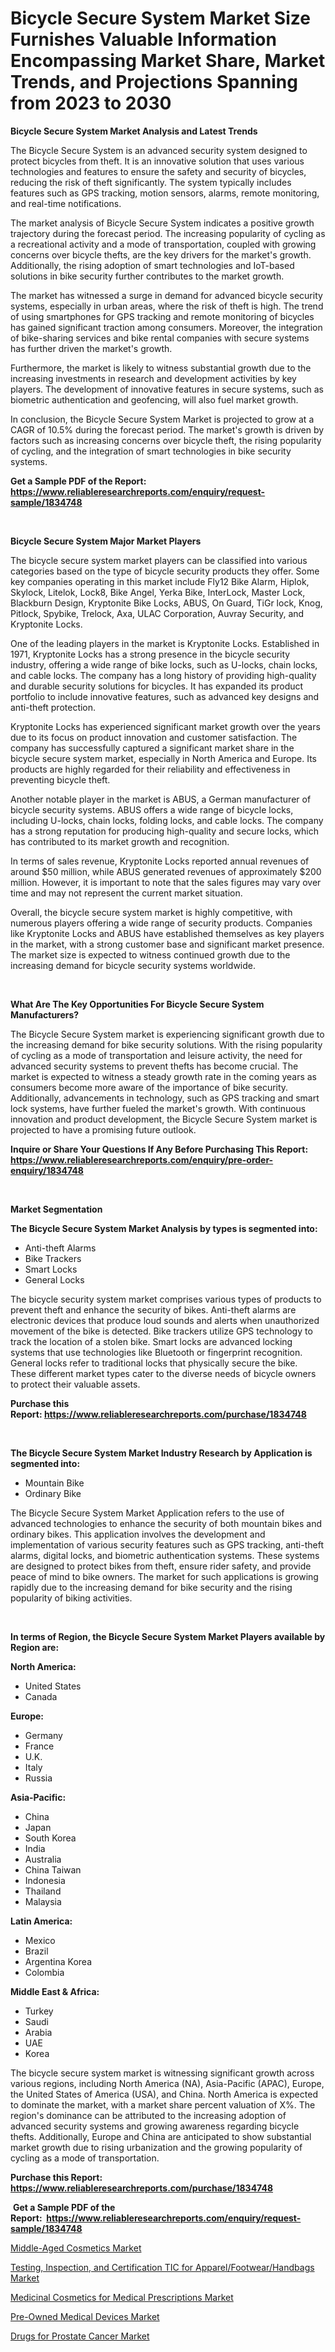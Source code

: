 <p><h1>Bicycle Secure System Market Size Furnishes Valuable Information Encompassing Market Share, Market Trends, and Projections Spanning from 2023 to 2030</h1></p><p><strong>Bicycle Secure System Market Analysis and Latest Trends</strong></p>
<p><p>The Bicycle Secure System is an advanced security system designed to protect bicycles from theft. It is an innovative solution that uses various technologies and features to ensure the safety and security of bicycles, reducing the risk of theft significantly. The system typically includes features such as GPS tracking, motion sensors, alarms, remote monitoring, and real-time notifications.</p><p>The market analysis of Bicycle Secure System indicates a positive growth trajectory during the forecast period. The increasing popularity of cycling as a recreational activity and a mode of transportation, coupled with growing concerns over bicycle thefts, are the key drivers for the market's growth. Additionally, the rising adoption of smart technologies and IoT-based solutions in bike security further contributes to the market growth.</p><p>The market has witnessed a surge in demand for advanced bicycle security systems, especially in urban areas, where the risk of theft is high. The trend of using smartphones for GPS tracking and remote monitoring of bicycles has gained significant traction among consumers. Moreover, the integration of bike-sharing services and bike rental companies with secure systems has further driven the market's growth.</p><p>Furthermore, the market is likely to witness substantial growth due to the increasing investments in research and development activities by key players. The development of innovative features in secure systems, such as biometric authentication and geofencing, will also fuel market growth.</p><p>In conclusion, the Bicycle Secure System Market is projected to grow at a CAGR of 10.5% during the forecast period. The market's growth is driven by factors such as increasing concerns over bicycle theft, the rising popularity of cycling, and the integration of smart technologies in bike security systems.</p></p>
<p><strong>Get a Sample PDF of the Report:&nbsp; <a href="https://www.reliableresearchreports.com/enquiry/request-sample/1834748">https://www.reliableresearchreports.com/enquiry/request-sample/1834748</a></strong></p>
<p>&nbsp;</p>
<p><strong>Bicycle Secure System Major Market Players</strong></p>
<p><p>The bicycle secure system market players can be classified into various categories based on the type of bicycle security products they offer. Some key companies operating in this market include Fly12 Bike Alarm, Hiplok, Skylock, Litelok, Lock8, Bike Angel, Yerka Bike, InterLock, Master Lock, Blackburn Design, Kryptonite Bike Locks, ABUS, On Guard, TiGr lock, Knog, Pitlock, Spybike, Trelock, Axa, ULAC Corporation, Auvray Security, and Kryptonite Locks.</p><p>One of the leading players in the market is Kryptonite Locks. Established in 1971, Kryptonite Locks has a strong presence in the bicycle security industry, offering a wide range of bike locks, such as U-locks, chain locks, and cable locks. The company has a long history of providing high-quality and durable security solutions for bicycles. It has expanded its product portfolio to include innovative features, such as advanced key designs and anti-theft protection.</p><p>Kryptonite Locks has experienced significant market growth over the years due to its focus on product innovation and customer satisfaction. The company has successfully captured a significant market share in the bicycle secure system market, especially in North America and Europe. Its products are highly regarded for their reliability and effectiveness in preventing bicycle theft.</p><p>Another notable player in the market is ABUS, a German manufacturer of bicycle security systems. ABUS offers a wide range of bicycle locks, including U-locks, chain locks, folding locks, and cable locks. The company has a strong reputation for producing high-quality and secure locks, which has contributed to its market growth and recognition.</p><p>In terms of sales revenue, Kryptonite Locks reported annual revenues of around $50 million, while ABUS generated revenues of approximately $200 million. However, it is important to note that the sales figures may vary over time and may not represent the current market situation.</p><p>Overall, the bicycle secure system market is highly competitive, with numerous players offering a wide range of security products. Companies like Kryptonite Locks and ABUS have established themselves as key players in the market, with a strong customer base and significant market presence. The market size is expected to witness continued growth due to the increasing demand for bicycle security systems worldwide.</p></p>
<p>&nbsp;</p>
<p><strong>What Are The Key Opportunities For Bicycle Secure System Manufacturers?</strong></p>
<p><p>The Bicycle Secure System market is experiencing significant growth due to the increasing demand for bike security solutions. With the rising popularity of cycling as a mode of transportation and leisure activity, the need for advanced security systems to prevent thefts has become crucial. The market is expected to witness a steady growth rate in the coming years as consumers become more aware of the importance of bike security. Additionally, advancements in technology, such as GPS tracking and smart lock systems, have further fueled the market's growth. With continuous innovation and product development, the Bicycle Secure System market is projected to have a promising future outlook.</p></p>
<p><strong>Inquire or Share Your Questions If Any Before Purchasing This Report: <a href="https://www.reliableresearchreports.com/enquiry/pre-order-enquiry/1834748">https://www.reliableresearchreports.com/enquiry/pre-order-enquiry/1834748</a></strong></p>
<p>&nbsp;</p>
<p><strong>Market Segmentation</strong></p>
<p><strong>The Bicycle Secure System Market Analysis by types is segmented into:</strong></p>
<p><ul><li>Anti-theft Alarms</li><li>Bike Trackers</li><li>Smart Locks</li><li>General Locks</li></ul></p>
<p><p>The bicycle security system market comprises various types of products to prevent theft and enhance the security of bikes. Anti-theft alarms are electronic devices that produce loud sounds and alerts when unauthorized movement of the bike is detected. Bike trackers utilize GPS technology to track the location of a stolen bike. Smart locks are advanced locking systems that use technologies like Bluetooth or fingerprint recognition. General locks refer to traditional locks that physically secure the bike. These different market types cater to the diverse needs of bicycle owners to protect their valuable assets.</p></p>
<p><strong>Purchase this Report:&nbsp;<a href="https://www.reliableresearchreports.com/purchase/1834748">https://www.reliableresearchreports.com/purchase/1834748</a></strong></p>
<p>&nbsp;</p>
<p><strong>The Bicycle Secure System Market Industry Research by Application is segmented into:</strong></p>
<p><ul><li>Mountain Bike</li><li>Ordinary Bike</li></ul></p>
<p><p>The Bicycle Secure System Market Application refers to the use of advanced technologies to enhance the security of both mountain bikes and ordinary bikes. This application involves the development and implementation of various security features such as GPS tracking, anti-theft alarms, digital locks, and biometric authentication systems. These systems are designed to protect bikes from theft, ensure rider safety, and provide peace of mind to bike owners. The market for such applications is growing rapidly due to the increasing demand for bike security and the rising popularity of biking activities.</p></p>
<p>&nbsp;</p>
<p><strong>In terms of Region, the Bicycle Secure System Market Players available by Region are:</strong></p>
<p>
    <p> <strong> North America: </strong>
        <ul>
            <li>United States</li>
            <li>Canada</li>
        </ul>
        </p> 
    <p> <strong> Europe: </strong>
        <ul>
            <li>Germany</li>
            <li>France</li>
            <li>U.K.</li>
            <li>Italy</li>
            <li>Russia</li>
        </ul>
        </p> 
    <p> <strong> Asia-Pacific: </strong>
        <ul>
            <li>China</li>
            <li>Japan</li>
            <li>South Korea</li>
            <li>India</li>
            <li>Australia</li>
            <li>China Taiwan</li>
            <li>Indonesia</li>
            <li>Thailand</li>
            <li>Malaysia</li>
        </ul>
        </p> 
    <p> <strong> Latin America: </strong>
        <ul>
            <li>Mexico</li>
            <li>Brazil</li>
            <li>Argentina Korea</li>
            <li>Colombia</li>
        </ul>
        </p> 
    <p> <strong> Middle East & Africa: </strong>
        <ul>
            <li>Turkey</li>
            <li>Saudi</li>
            <li>Arabia</li>
            <li>UAE</li>
            <li>Korea</li>
        </ul>
    </p>
    </p>
<p><p>The bicycle secure system market is witnessing significant growth across various regions, including North America (NA), Asia-Pacific (APAC), Europe, the United States of America (USA), and China. North America is expected to dominate the market, with a market share percent valuation of X%. The region's dominance can be attributed to the increasing adoption of advanced security systems and growing awareness regarding bicycle thefts. Additionally, Europe and China are anticipated to show substantial market growth due to rising urbanization and the growing popularity of cycling as a mode of transportation.</p></p>
<p><strong>Purchase this Report: <a href="https://www.reliableresearchreports.com/purchase/1834748">https://www.reliableresearchreports.com/purchase/1834748</a></strong></p>
<p>&nbsp;<strong>Get a Sample PDF of the Report:&nbsp;&nbsp;<a href="https://www.reliableresearchreports.com/enquiry/request-sample/1834748">https://www.reliableresearchreports.com/enquiry/request-sample/1834748</a></strong></p>
<p><strong></strong></p>
<p><p><a href="https://medium.com/@barbarafranklin1904/middle-aged-cosmetics-market-trends-and-market-analysis-forecasted-for-period-2023-2030-251efcb393dd">Middle-Aged Cosmetics Market</a></p><p><a href="https://www.linkedin.com/pulse/testing-inspection-certification-tic-apparelfootwearhandbags-1e/">Testing, Inspection, and Certification TIC for Apparel/Footwear/Handbags Market</a></p><p><a href="https://medium.com/@crystalellis1905/medicinal-cosmetics-for-medical-prescriptions-market-insights-into-market-cagr-market-trends-and-ecbe0513f5ab">Medicinal Cosmetics for Medical Prescriptions Market</a></p><p><a href="https://github.com/abbypearson7765/Market-Research-Report-List-1/blob/main/pre-owned-medical-devices-market.md">Pre-Owned Medical Devices Market</a></p><p><a href="https://www.linkedin.com/pulse/drugs-prostate-cancer-market-size-2023-2030-global/">Drugs for Prostate Cancer Market</a></p></p>